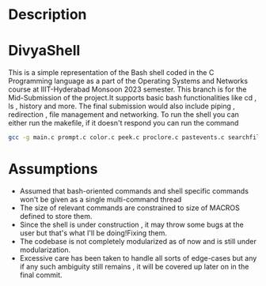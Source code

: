 # Description
<h1>DivyaShell</h1>
This is a simple representation of the Bash shell coded in the C Programming language as a part of the Operating Systems and Networks course at IIIT-Hyderabad Monsoon 2023 semester.
This branch is for the Mid-Submission of the project.It supports basic bash functionalities like cd , ls , history and more. The final submission would also include piping , redirection , file management and networking.
To run the shell you can either run the makefile, if it doesn't respond you can run the command 

```bash
gcc -g main.c prompt.c color.c peek.c proclore.c pastevents.c searchfile.c stringhelper.c 
```

# Assumptions
<ul>
  <li>Assumed that bash-oriented commands and shell specific commands won't be given as a single multi-command thread</li>
  <li>The size of relevant commands are constrained to size of MACROS defined to store them.</li>
  <li>Since the shell is under construction , it may throw some bugs at the user but that's what I'll be doing!Fixing them.</li>
  <li>The codebase is not completely modularized as of now and is still under modularization.</li>
  <li>Excessive care has been taken to handle all sorts of edge-cases but any if any such ambiguity still remains , it will be covered up later on in the final commit.</li>
</ul>
